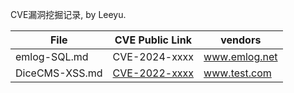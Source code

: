 CVE漏洞挖掘记录, by Leeyu.


| File      | CVE Public Link                                              | vendors                |
| --------- | ------------------------------------------------------------ | ---------------------- |
| emlog-SQL.md  | CVE-2024-xxxx                                   | www.emlog.net |
| DiceCMS-XSS.md  | [CVE-2022-xxxx](https://baidu.com) | www.test.com      |

